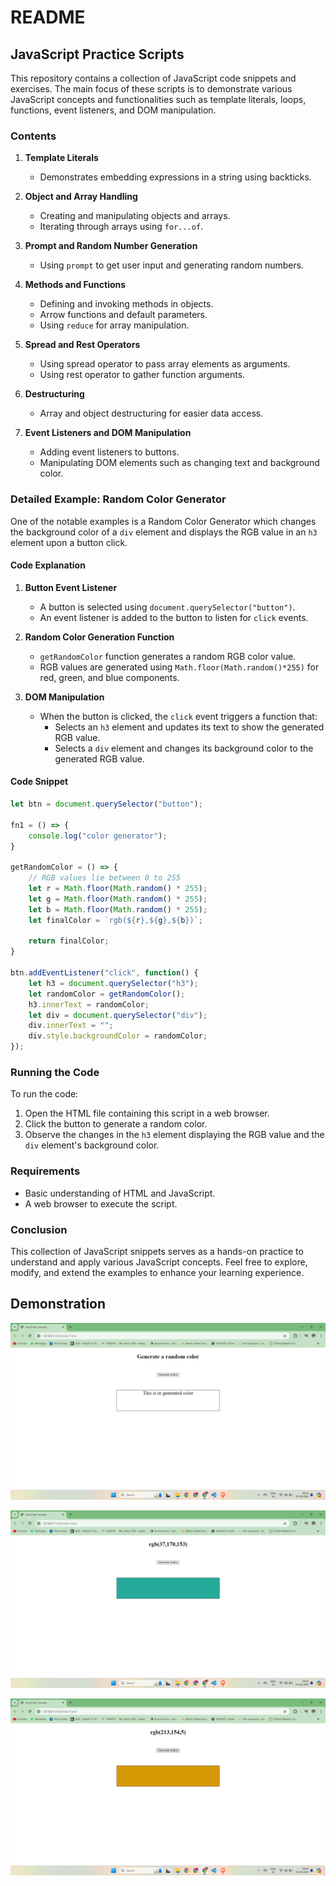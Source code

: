 # README

## JavaScript Practice Scripts

This repository contains a collection of JavaScript code snippets and exercises. The main focus of these scripts is to demonstrate various JavaScript concepts and functionalities such as template literals, loops, functions, event listeners, and DOM manipulation.

### Contents

1. **Template Literals**
   - Demonstrates embedding expressions in a string using backticks.

2. **Object and Array Handling**
   - Creating and manipulating objects and arrays.
   - Iterating through arrays using `for...of`.

3. **Prompt and Random Number Generation**
   - Using `prompt` to get user input and generating random numbers.

4. **Methods and Functions**
   - Defining and invoking methods in objects.
   - Arrow functions and default parameters.
   - Using `reduce` for array manipulation.

5. **Spread and Rest Operators**
   - Using spread operator to pass array elements as arguments.
   - Using rest operator to gather function arguments.

6. **Destructuring**
   - Array and object destructuring for easier data access.

7. **Event Listeners and DOM Manipulation**
   - Adding event listeners to buttons.
   - Manipulating DOM elements such as changing text and background color.

### Detailed Example: Random Color Generator

One of the notable examples is a Random Color Generator which changes the background color of a `div` element and displays the RGB value in an `h3` element upon a button click.

#### Code Explanation

1. **Button Event Listener**
   - A button is selected using `document.querySelector("button")`.
   - An event listener is added to the button to listen for `click` events.

2. **Random Color Generation Function**
   - `getRandomColor` function generates a random RGB color value.
   - RGB values are generated using `Math.floor(Math.random()*255)` for red, green, and blue components.

3. **DOM Manipulation**
   - When the button is clicked, the `click` event triggers a function that:
     - Selects an `h3` element and updates its text to show the generated RGB value.
     - Selects a `div` element and changes its background color to the generated RGB value.

#### Code Snippet

```javascript
let btn = document.querySelector("button");

fn1 = () => {
    console.log("color generator");
}

getRandomColor = () => {
    // RGB values lie between 0 to 255
    let r = Math.floor(Math.random() * 255);
    let g = Math.floor(Math.random() * 255);
    let b = Math.floor(Math.random() * 255);
    let finalColor = `rgb(${r},${g},${b})`;

    return finalColor;
}

btn.addEventListener("click", function() {
    let h3 = document.querySelector("h3");
    let randomColor = getRandomColor();
    h3.innerText = randomColor;
    let div = document.querySelector("div");
    div.innerText = "";
    div.style.backgroundColor = randomColor;
});
```

### Running the Code

To run the code:

1. Open the HTML file containing this script in a web browser.
2. Click the button to generate a random color.
3. Observe the changes in the `h3` element displaying the RGB value and the `div` element's background color.

### Requirements

- Basic understanding of HTML and JavaScript.
- A web browser to execute the script.

### Conclusion

This collection of JavaScript snippets serves as a hands-on practice to understand and apply various JavaScript concepts. Feel free to explore, modify, and extend the examples to enhance your learning experience.

## Demonstration

![](/2.png)

![](/3.png)

![](/4.png)
